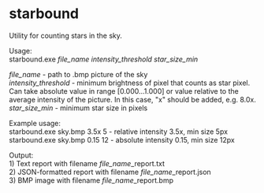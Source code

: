 # starbound
Utility for counting stars in the sky.  

Usage:  
starbound.exe *file_name* *intensity_threshold* *star_size_min* 

*file_name* - path to .bmp picture of the sky  
*intensity_threshold* - minimum brightness of pixel that counts as star pixel. Can take absolute value in range [0.000...1.000] or value relative to the average intensity of the picture. In this case, "x" should be added, e.g. 8.0x.
*star_size_min* - minimum star size in pixels

Example usage:  
starbound.exe sky.bmp 3.5x 5 - relative intensity 3.5x, min size 5px  
starbound.exe sky.bmp 0.15 12 - absolute intensity 0.15, min size 12px  

Output:  
	1) Text report with filename *file_name*_report.txt  
	2) JSON-formatted report with filename *file_name*_report.json  
	3) BMP image with filename *file_name*_report.bmp  


